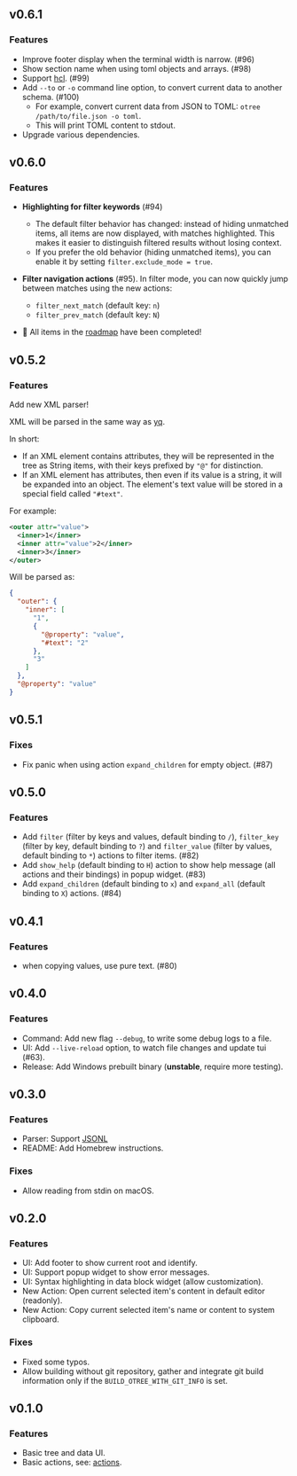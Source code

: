 ## v0.6.1

### Features

- Improve footer display when the terminal width is narrow. (#96)
- Show section name when using toml objects and arrays. (#98)
- Support [hcl](https://github.com/hashicorp/hcl). (#99)
- Add `--to` or `-o` command line option, to convert current data to another schema. (#100)
  - For example, convert current data from JSON to TOML: `otree /path/to/file.json -o toml`.
  - This will print TOML content to stdout.
- Upgrade various dependencies.

## v0.6.0

### Features

- **Highlighting for filter keywords** (#94)
  - The default filter behavior has changed: instead of hiding unmatched items, all items are now displayed, with matches highlighted. This makes it easier to distinguish filtered results without losing context.
  - If you prefer the old behavior (hiding unmatched items), you can enable it by setting `filter.exclude_mode = true`.

- **Filter navigation actions** (#95). In filter mode, you can now quickly jump between matches using the new actions:
  - `filter_next_match` (default key: `n`)
  - `filter_prev_match` (default key: `N`)

- 🎉 All items in the [roadmap](https://github.com/fioncat/otree?tab=readme-ov-file#roadmap) have been completed!

## v0.5.2

### Features

Add new XML parser!

XML will be parsed in the same way as [yq](https://github.com/mikefarah/yq).

In short:

- If an XML element contains attributes, they will be represented in the tree as String items, with their keys prefixed by `"@"` for distinction.
- If an XML element has attributes, then even if its value is a string, it will be expanded into an object. The element's text value will be stored in a special field called `"#text"`.

For example:

```xml
<outer attr="value">
  <inner>1</inner>
  <inner attr="value">2</inner>
  <inner>3</inner>
</outer>
```

Will be parsed as:

```json
{
  "outer": {
    "inner": [
      "1",
      {
        "@property": "value",
        "#text": "2"
      },
      "3"
    ]
  },
  "@property": "value"
}
```

## v0.5.1

### Fixes

- Fix panic when using action `expand_children` for empty object. (#87)

## v0.5.0

### Features

- Add `filter` (filter by keys and values, default binding to `/`), `filter_key` (filter by key, default binding to `?`) and `filter_value` (filter by values, default binding to `*`) actions to filter items. (#82)
- Add `show_help` (default binding to `H`) action to show help message (all actions and their bindings) in popup widget. (#83)
- Add `expand_children` (default binding to `x`) and `expand_all` (default binding to `X`) actions. (#84)

## v0.4.1

### Features

- when copying values, use pure text. (#80)

## v0.4.0

### Features

- Command: Add new flag `--debug`, to write some debug logs to a file.
- UI: Add `--live-reload` option, to watch file changes and update tui (#63).
- Release: Add Windows prebuilt binary (**unstable**, require more testing).

## v0.3.0

### Features

- Parser: Support [JSONL](https://jsonlines.org/)
- README: Add Homebrew instructions.

### Fixes

- Allow reading from stdin on macOS.

## v0.2.0

### Features

- UI: Add footer to show current root and identify.
- UI: Support popup widget to show error messages.
- UI: Syntax highlighting in data block widget (allow customization).
- New Action: Open current selected item's content in default editor (readonly).
- New Action: Copy current selected item's name or content to system clipboard.

### Fixes

- Fixed some typos.
- Allow building without git repository, gather and integrate git build information only if the `BUILD_OTREE_WITH_GIT_INFO` is set.

## v0.1.0

### Features

- Basic tree and data UI.
- Basic actions, see: [actions](./actions.md).
